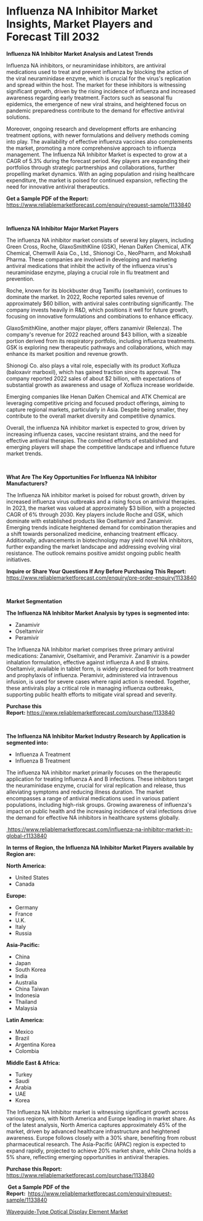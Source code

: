 <p><h1>Influenza NA Inhibitor Market Insights, Market Players and Forecast Till 2032</h1></p><p><strong>Influenza NA Inhibitor Market Analysis and Latest Trends</strong></p>
<p><p>Influenza NA inhibitors, or neuraminidase inhibitors, are antiviral medications used to treat and prevent influenza by blocking the action of the viral neuraminidase enzyme, which is crucial for the virus's replication and spread within the host. The market for these inhibitors is witnessing significant growth, driven by the rising incidence of influenza and increased awareness regarding early treatment. Factors such as seasonal flu epidemics, the emergence of new viral strains, and heightened focus on pandemic preparedness contribute to the demand for effective antiviral solutions.</p><p>Moreover, ongoing research and development efforts are enhancing treatment options, with newer formulations and delivery methods coming into play. The availability of effective influenza vaccines also complements the market, promoting a more comprehensive approach to influenza management. The Influenza NA Inhibitor Market is expected to grow at a CAGR of 5.3% during the forecast period. Key players are expanding their portfolios through strategic partnerships and collaborations, further propelling market dynamics. With an aging population and rising healthcare expenditure, the market is poised for continued expansion, reflecting the need for innovative antiviral therapeutics.</p></p>
<p><strong>Get a Sample PDF of the Report:&nbsp;</strong> <a href="https://www.reliablemarketforecast.com/enquiry/request-sample/1133840?utm_campaign=2393&utm_medium=2&utm_source=Github&utm_content=ia&utm_term=25032025&utm_id=influenza-na-inhibitor">https://www.reliablemarketforecast.com/enquiry/request-sample/1133840</a></p>
<p>&nbsp;</p>
<p><strong>Influenza NA Inhibitor Major Market Players</strong></p>
<p><p>The influenza NA inhibitor market consists of several key players, including Green Cross, Roche, GlaxoSmithKline (GSK), Henan DaKen Chemical, ATK Chemical, Chemwill Asia Co., Ltd., Shionogi Co., NeoPharm, and Moksha8 Pharma. These companies are involved in developing and marketing antiviral medications that inhibit the activity of the influenza virus's neuraminidase enzyme, playing a crucial role in flu treatment and prevention.</p><p>Roche, known for its blockbuster drug Tamiflu (oseltamivir), continues to dominate the market. In 2022, Roche reported sales revenue of approximately $60 billion, with antiviral sales contributing significantly. The company invests heavily in R&D, which positions it well for future growth, focusing on innovative formulations and combinations to enhance efficacy.</p><p>GlaxoSmithKline, another major player, offers zanamivir (Relenza). The company's revenue for 2022 reached around $43 billion, with a sizeable portion derived from its respiratory portfolio, including influenza treatments. GSK is exploring new therapeutic pathways and collaborations, which may enhance its market position and revenue growth.</p><p>Shionogi Co. also plays a vital role, especially with its product Xofluza (baloxavir marboxil), which has gained traction since its approval. The company reported 2022 sales of about $2 billion, with expectations of substantial growth as awareness and usage of Xofluza increase worldwide.</p><p>Emerging companies like Henan DaKen Chemical and ATK Chemical are leveraging competitive pricing and focused product offerings, aiming to capture regional markets, particularly in Asia. Despite being smaller, they contribute to the overall market diversity and competitive dynamics.</p><p>Overall, the influenza NA inhibitor market is expected to grow, driven by increasing influenza cases, vaccine resistant strains, and the need for effective antiviral therapies. The combined efforts of established and emerging players will shape the competitive landscape and influence future market trends.</p></p>
<p>&nbsp;</p>
<p><strong>What Are The Key Opportunities For Influenza NA Inhibitor Manufacturers?</strong></p>
<p><p>The Influenza NA inhibitor market is poised for robust growth, driven by increased influenza virus outbreaks and a rising focus on antiviral therapies. In 2023, the market was valued at approximately $3 billion, with a projected CAGR of 6% through 2030. Key players include Roche and GSK, which dominate with established products like Oseltamivir and Zanamivir. Emerging trends indicate heightened demand for combination therapies and a shift towards personalized medicine, enhancing treatment efficacy. Additionally, advancements in biotechnology may yield novel NA inhibitors, further expanding the market landscape and addressing evolving viral resistance. The outlook remains positive amidst ongoing public health initiatives.</p></p>
<p><strong>Inquire or Share Your Questions If Any Before Purchasing This Report:</strong> <a href="https://www.reliablemarketforecast.com/enquiry/pre-order-enquiry/1133840?utm_campaign=2393&utm_medium=2&utm_source=Github&utm_content=ia&utm_term=25032025&utm_id=influenza-na-inhibitor">https://www.reliablemarketforecast.com/enquiry/pre-order-enquiry/1133840</a></p>
<p>&nbsp;</p>
<p><strong>Market Segmentation</strong></p>
<p><strong>The Influenza NA Inhibitor Market Analysis by types is segmented into:</strong></p>
<p><ul><li>Zanamivir</li><li>Oseltamivir</li><li>Peramivir</li></ul></p>
<p><p>The Influenza NA Inhibitor market comprises three primary antiviral medications: Zanamivir, Oseltamivir, and Peramivir. Zanamivir is a powder inhalation formulation, effective against influenza A and B strains. Oseltamivir, available in tablet form, is widely prescribed for both treatment and prophylaxis of influenza. Peramivir, administered via intravenous infusion, is used for severe cases where rapid action is needed. Together, these antivirals play a critical role in managing influenza outbreaks, supporting public health efforts to mitigate viral spread and severity.</p></p>
<p><strong>Purchase this Report:&nbsp;</strong><a href="https://www.reliablemarketforecast.com/purchase/1133840?utm_campaign=2393&utm_medium=2&utm_source=Github&utm_content=ia&utm_term=25032025&utm_id=influenza-na-inhibitor">https://www.reliablemarketforecast.com/purchase/1133840</a></p>
<p>&nbsp;</p>
<p><strong>The Influenza NA Inhibitor Market Industry Research by Application is segmented into:</strong></p>
<p><ul><li>Influenza A Treatment</li><li>Influenza B Treatment</li></ul></p>
<p><p>The influenza NA inhibitor market primarily focuses on the therapeutic application for treating Influenza A and B infections. These inhibitors target the neuraminidase enzyme, crucial for viral replication and release, thus alleviating symptoms and reducing illness duration. The market encompasses a range of antiviral medications used in various patient populations, including high-risk groups. Growing awareness of influenza's impact on public health and the increasing incidence of viral infections drive the demand for effective NA inhibitors in healthcare systems globally.</p></p>
<p><a href="https://www.reliablemarketforecast.com/influenza-na-inhibitor-market-in-global-r1133840?utm_campaign=2393&utm_medium=2&utm_source=Github&utm_content=ia&utm_term=25032025&utm_id=influenza-na-inhibitor">&nbsp;https://www.reliablemarketforecast.com/influenza-na-inhibitor-market-in-global-r1133840</a></p>
<p><strong>In terms of Region, the Influenza NA Inhibitor Market Players available by Region are:</strong></p>
<p>
    <p> <strong> North America: </strong>
        <ul>
            <li>United States</li>
            <li>Canada</li>
        </ul>
        </p> 
    <p> <strong> Europe: </strong>
        <ul>
            <li>Germany</li>
            <li>France</li>
            <li>U.K.</li>
            <li>Italy</li>
            <li>Russia</li>
        </ul>
        </p> 
    <p> <strong> Asia-Pacific: </strong>
        <ul>
            <li>China</li>
            <li>Japan</li>
            <li>South Korea</li>
            <li>India</li>
            <li>Australia</li>
            <li>China Taiwan</li>
            <li>Indonesia</li>
            <li>Thailand</li>
            <li>Malaysia</li>
        </ul>
        </p> 
    <p> <strong> Latin America: </strong>
        <ul>
            <li>Mexico</li>
            <li>Brazil</li>
            <li>Argentina Korea</li>
            <li>Colombia</li>
        </ul>
        </p> 
    <p> <strong> Middle East & Africa: </strong>
        <ul>
            <li>Turkey</li>
            <li>Saudi</li>
            <li>Arabia</li>
            <li>UAE</li>
            <li>Korea</li>
        </ul>
    </p>
    </p>
<p><p>The Influenza NA Inhibitor market is witnessing significant growth across various regions, with North America and Europe leading in market share. As of the latest analysis, North America captures approximately 45% of the market, driven by advanced healthcare infrastructure and heightened awareness. Europe follows closely with a 30% share, benefiting from robust pharmaceutical research. The Asia-Pacific (APAC) region is expected to expand rapidly, projected to achieve 20% market share, while China holds a 5% share, reflecting emerging opportunities in antiviral therapies.</p></p>
<p><strong>Purchase this Report: </strong><a href="https://www.reliablemarketforecast.com/purchase/1133840?utm_campaign=2393&utm_medium=2&utm_source=Github&utm_content=ia&utm_term=25032025&utm_id=influenza-na-inhibitor">https://www.reliablemarketforecast.com/purchase/1133840</a></p>
<p>&nbsp;<strong>Get a Sample PDF of the Report:&nbsp;&nbsp;</strong><a href="https://www.reliablemarketforecast.com/enquiry/request-sample/1133840?utm_campaign=2393&utm_medium=2&utm_source=Github&utm_content=ia&utm_term=25032025&utm_id=influenza-na-inhibitor">https://www.reliablemarketforecast.com/enquiry/request-sample/1133840</a></p>
<p><strong></strong></p>
<p><p><a href="https://github.com/techerghalim/Market-Research-Report-List-1/blob/main/waveguide-type-optical-display-element-market.md?utm_campaign=2393&utm_medium=2&utm_source=Github&utm_content=ia&utm_term=25032025&utm_id=influenza-na-inhibitor">Waveguide-Type Optical Display Element Market</a></p></p>